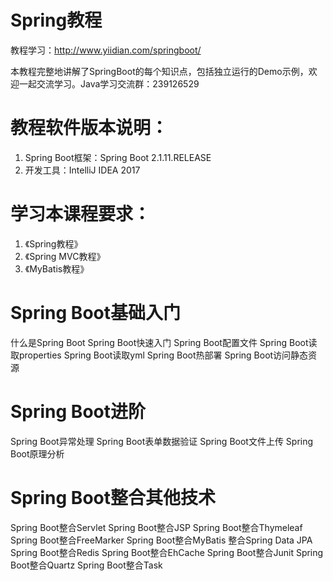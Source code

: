 # Spring教程

教程学习：http://www.yiidian.com/springboot/

本教程完整地讲解了SpringBoot的每个知识点，包括独立运行的Demo示例，欢迎一起交流学习。Java学习交流群：239126529

# 教程软件版本说明：

1. Spring Boot框架：Spring Boot 2.1.11.RELEASE
2. 开发工具：IntelliJ IDEA 2017
# 学习本课程要求：

1. 《Spring教程》
2. 《Spring MVC教程》
3. 《MyBatis教程》

# Spring Boot基础入门

什么是Spring Boot
Spring Boot快速入门
Spring Boot配置文件
Spring Boot读取properties
Spring Boot读取yml
Spring Boot热部署
Spring Boot访问静态资源
# Spring Boot进阶
Spring Boot异常处理
Spring Boot表单数据验证
Spring Boot文件上传
Spring Boot原理分析

# Spring Boot整合其他技术
Spring Boot整合Servlet
Spring Boot整合JSP
Spring Boot整合Thymeleaf
Spring Boot整合FreeMarker
Spring Boot整合MyBatis
整合Spring Data JPA
Spring Boot整合Redis
Spring Boot整合EhCache
Spring Boot整合Junit
Spring Boot整合Quartz
Spring Boot整合Task
